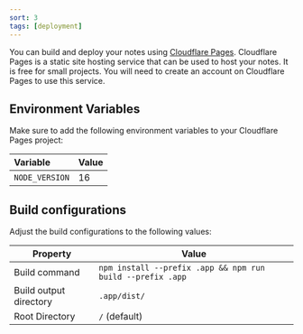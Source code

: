 ```yaml
---
sort: 3
tags: [deployment]
---
```


You can build and deploy your notes using [Cloudflare Pages](https://pages.cloudflare.com/). Cloudflare Pages is a static site hosting service that can be used to host your notes. It is free for small projects. You will need to create an account on Cloudflare Pages to use this service.

## Environment Variables

Make sure to add the following environment variables to your Cloudflare Pages project:

| Variable       | Value |
| :------------- | :---- |
| `NODE_VERSION` | 16    |

## Build configurations

Adjust the build configurations to the following values:

| Property               | Value                                                      |
| ---------------------- | ---------------------------------------------------------- |
| Build command          | `npm install --prefix .app && npm run build --prefix .app` |
| Build output directory | `.app/dist/`                                               |
| Root Directory         | `/` (default)                                              |
